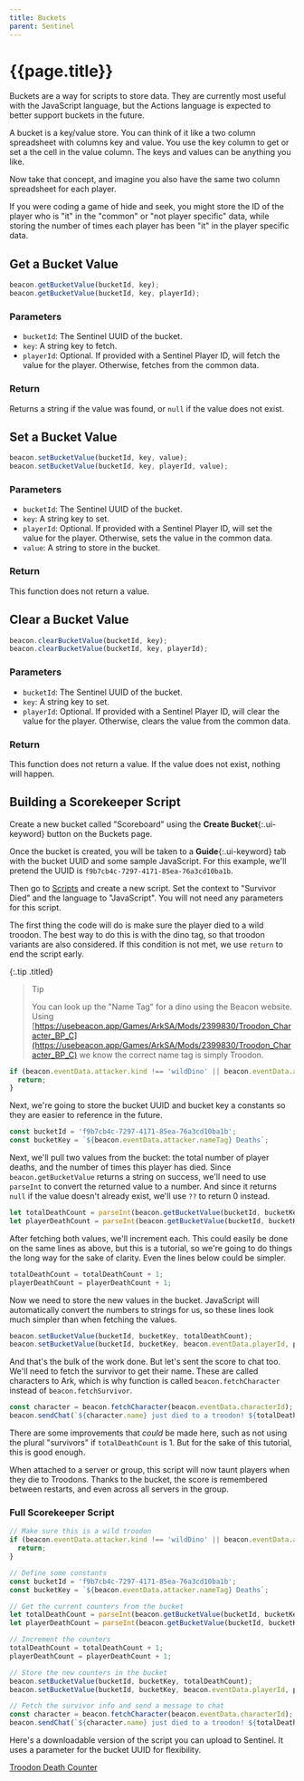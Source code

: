 ```yaml
---
title: Buckets
parent: Sentinel
---
```

# {{page.title}}

Buckets are a way for scripts to store data. They are currently most useful with the JavaScript language, but the Actions language is expected to better support buckets in the future.

A bucket is a key/value store. You can think of it like a two column spreadsheet with columns key and value. You use the key column to get or set a the cell in the value column. The keys and values can be anything you like.

Now take that concept, and imagine you also have the same two column spreadsheet for each player.

If you were coding a game of hide and seek, you might store the ID of the player who is "it" in the "common" or "not player specific" data, while storing the number of times each player has been "it" in the player specific data.

## Get a Bucket Value

```javascript
beacon.getBucketValue(bucketId, key);
beacon.getBucketValue(bucketId, key, playerId);
```

### Parameters

- `bucketId`: The Sentinel UUID of the bucket.
- `key`: A string key to fetch.
- `playerId`: Optional. If provided with a Sentinel Player ID, will fetch the value for the player. Otherwise, fetches from the common data.

### Return

Returns a string if the value was found, or `null` if the value does not exist.

## Set a Bucket Value

```javascript
beacon.setBucketValue(bucketId, key, value);
beacon.setBucketValue(bucketId, key, playerId, value);
```

### Parameters

- `bucketId`: The Sentinel UUID of the bucket.
- `key`: A string key to set.
- `playerId`: Optional. If provided with a Sentinel Player ID, will set the value for the player. Otherwise, sets the value in the common data.
- `value`: A string to store in the bucket.

### Return

This function does not return a value.

## Clear a Bucket Value

```javascript
beacon.clearBucketValue(bucketId, key);
beacon.clearBucketValue(bucketId, key, playerId);
```

### Parameters

- `bucketId`: The Sentinel UUID of the bucket.
- `key`: A string key to set.
- `playerId`: Optional. If provided with a Sentinel Player ID, will clear the value for the player. Otherwise, clears the value from the common data.

### Return

This function does not return a value. If the value does not exist, nothing will happen.

## Building a Scorekeeper Script

Create a new bucket called "Scoreboard" using the **Create Bucket**{:.ui-keyword} button on the Buckets page.

Once the bucket is created, you will be taken to a **Guide**{:.ui-keyword} tab with the bucket UUID and some sample JavaScript. For this example, we'll pretend the UUID is `f9b7cb4c-7297-4171-85ea-76a3cd10ba1b`.

Then go to [Scripts](/sentinel/scripts/) and create a new script. Set the context to "Survivor Died" and the language to "JavaScript". You will not need any parameters for this script.

The first thing the code will do is make sure the player died to a wild troodon. The best way to do this is with the dino tag, so that troodon variants are also considered. If this condition is not met, we use `return` to end the script early.

{:.tip .titled}
> Tip
>
> You can look up the "Name Tag" for a dino using the Beacon website. Using [https://usebeacon.app/Games/ArkSA/Mods/2399830/Troodon_Character_BP_C](https://usebeacon.app/Games/ArkSA/Mods/2399830/Troodon_Character_BP_C) we know the correct name tag is simply Troodon.

```javascript
if (beacon.eventData.attacker.kind !== 'wildDino' || beacon.eventData.attacker.nameTag !== 'Troodon') {
  return;
}
```

Next, we're going to store the bucket UUID and bucket key a constants so they are easier to reference in the future.

```javascript
const bucketId = 'f9b7cb4c-7297-4171-85ea-76a3cd10ba1b';
const bucketKey = `${beacon.eventData.attacker.nameTag} Deaths`;
```

Next, we'll pull two values from the bucket: the total number of player deaths, and the number of times this player has died. Since `beacon.getBucketValue` returns a string on success, we'll need to use `parseInt` to convert the returned value to a number. And since it returns `null` if the value doesn't already exist, we'll use `??` to return 0 instead.

```javascript
let totalDeathCount = parseInt(beacon.getBucketValue(bucketId, bucketKey) ?? '0');
let playerDeathCount = parseInt(beacon.getBucketValue(bucketId, bucketKey, beacon.eventData.playerId) ?? '0');
```

After fetching both values, we'll increment each. This could easily be done on the same lines as above, but this is a tutorial, so we're going to do things the long way for the sake of clarity. Even the lines below could be simpler.

```javascript
totalDeathCount = totalDeathCount + 1;
playerDeathCount = playerDeathCount + 1;
```

Now we need to store the new values in the bucket. JavaScript will automatically convert the numbers to strings for us, so these lines look much simpler than when fetching the values.

```javascript
beacon.setBucketValue(bucketId, bucketKey, totalDeathCount);
beacon.setBucketValue(bucketId, bucketKey, beacon.eventData.playerId, playerDeathCount);
```

And that's the bulk of the work done. But let's sent the score to chat too. We'll need to fetch the survivor to get their name. These are called characters to Ark, which is why function is called `beacon.fetchCharacter` instead of `beacon.fetchSurvivor`.

```javascript
const character = beacon.fetchCharacter(beacon.eventData.characterId);
beacon.sendChat(`${character.name} just died to a troodon! ${totalDeathCount} survivors have died to those glowing-eyed freaks, and ${character.name}'s personal score is ${playerDeathCount}.`, 'Announcer');
```

There are some improvements that _could_ be made here, such as not using the plural "survivors" if `totalDeathCount` is 1. But for the sake of this tutorial, this is good enough.

When attached to a server or group, this script will now taunt players when they die to Troodons. Thanks to the bucket, the score is remembered between restarts, and even across all servers in the group.

### Full Scorekeeper Script

```javascript
// Make sure this is a wild troodon
if (beacon.eventData.attacker.kind !== 'wildDino' || beacon.eventData.attacker.nameTag !== 'Troodon') {
  return;
}

// Define some constants
const bucketId = 'f9b7cb4c-7297-4171-85ea-76a3cd10ba1b';
const bucketKey = `${beacon.eventData.attacker.nameTag} Deaths`;

// Get the current counters from the bucket
let totalDeathCount = parseInt(beacon.getBucketValue(bucketId, bucketKey) ?? '0');
let playerDeathCount = parseInt(beacon.getBucketValue(bucketId, bucketKey, beacon.eventData.playerId) ?? '0');

// Increment the counters
totalDeathCount = totalDeathCount + 1;
playerDeathCount = playerDeathCount + 1;

// Store the new counters in the bucket
beacon.setBucketValue(bucketId, bucketKey, totalDeathCount);
beacon.setBucketValue(bucketId, bucketKey, beacon.eventData.playerId, playerDeathCount);

// Fetch the survivor info and send a message to chat
const character = beacon.fetchCharacter(beacon.eventData.characterId);
beacon.sendChat(`${character.name} just died to a troodon! ${totalDeathCount} survivors have died to those glowing-eyed freaks, and ${character.name}'s personal score is ${playerDeathCount}.`, 'Announcer');
```

Here's a downloadable version of the script you can upload to Sentinel. It uses a parameter for the bucket UUID for flexibility.

[Troodon Death Counter](troodon_death_counter.beaconscript)